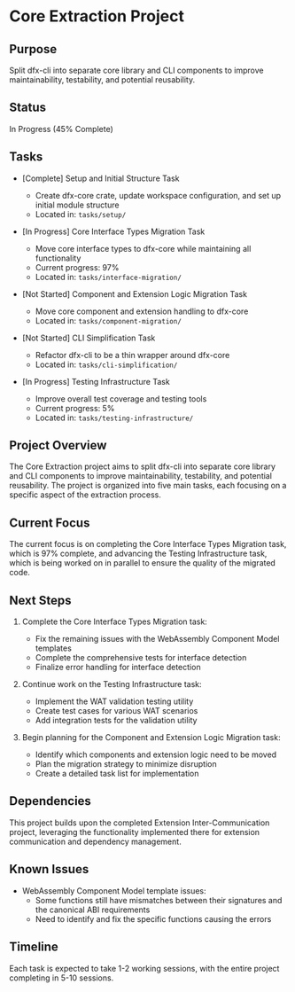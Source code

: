 # Core Extraction Project

## Purpose

Split dfx-cli into separate core library and CLI components to improve maintainability, testability, and potential reusability.

## Status

In Progress (45% Complete)

## Tasks

- [Complete] Setup and Initial Structure Task

  - Create dfx-core crate, update workspace configuration, and set up initial module structure
  - Located in: `tasks/setup/`

- [In Progress] Core Interface Types Migration Task

  - Move core interface types to dfx-core while maintaining all functionality
  - Current progress: 97%
  - Located in: `tasks/interface-migration/`

- [Not Started] Component and Extension Logic Migration Task

  - Move core component and extension handling to dfx-core
  - Located in: `tasks/component-migration/`

- [Not Started] CLI Simplification Task

  - Refactor dfx-cli to be a thin wrapper around dfx-core
  - Located in: `tasks/cli-simplification/`

- [In Progress] Testing Infrastructure Task
  - Improve overall test coverage and testing tools
  - Current progress: 5%
  - Located in: `tasks/testing-infrastructure/`

## Project Overview

The Core Extraction project aims to split dfx-cli into separate core library and CLI components to improve maintainability, testability, and potential reusability. The project is organized into five main tasks, each focusing on a specific aspect of the extraction process.

## Current Focus

The current focus is on completing the Core Interface Types Migration task, which is 97% complete, and advancing the Testing Infrastructure task, which is being worked on in parallel to ensure the quality of the migrated code.

## Next Steps

1. Complete the Core Interface Types Migration task:

   - Fix the remaining issues with the WebAssembly Component Model templates
   - Complete the comprehensive tests for interface detection
   - Finalize error handling for interface detection

2. Continue work on the Testing Infrastructure task:

   - Implement the WAT validation testing utility
   - Create test cases for various WAT scenarios
   - Add integration tests for the validation utility

3. Begin planning for the Component and Extension Logic Migration task:
   - Identify which components and extension logic need to be moved
   - Plan the migration strategy to minimize disruption
   - Create a detailed task list for implementation

## Dependencies

This project builds upon the completed Extension Inter-Communication project, leveraging the functionality implemented there for extension communication and dependency management.

## Known Issues

- WebAssembly Component Model template issues:
  - Some functions still have mismatches between their signatures and the canonical ABI requirements
  - Need to identify and fix the specific functions causing the errors

## Timeline

Each task is expected to take 1-2 working sessions, with the entire project completing in 5-10 sessions.
